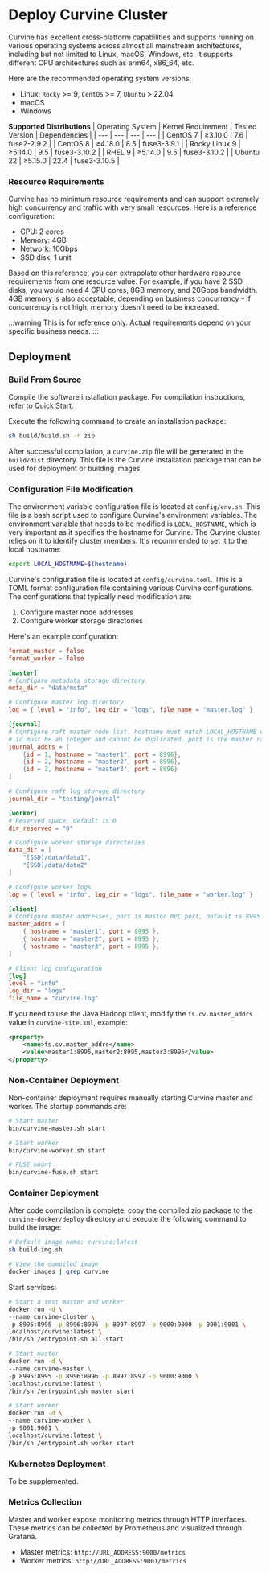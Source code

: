 # Deploy Curvine Cluster

Curvine has excellent cross-platform capabilities and supports running on various operating systems across almost all mainstream architectures, including but not limited to Linux, macOS, Windows, etc. It supports different CPU architectures such as arm64, x86_64, etc.

Here are the recommended operating system versions:
- Linux: `Rocky` >= 9, `CentOS` >= 7, `Ubuntu` > 22.04
- macOS
- Windows

**Supported Distributions**
| Operating System | Kernel Requirement | Tested Version | Dependencies |
| --- | --- | --- | --- |
| CentOS 7 | ≥3.10.0 | 7.6 | fuse2-2.9.2 |
| CentOS 8 | ≥4.18.0 | 8.5 | fuse3-3.9.1 |
| Rocky Linux 9 | ≥5.14.0 | 9.5 | fuse3-3.10.2 |
| RHEL 9 | ≥5.14.0 | 9.5 | fuse3-3.10.2 |
| Ubuntu 22 | ≥5.15.0 | 22.4 | fuse3-3.10.5 |

### Resource Requirements

Curvine has no minimum resource requirements and can support extremely high concurrency and traffic with very small resources. Here is a reference configuration:
- CPU: 2 cores
- Memory: 4GB
- Network: 10Gbps
- SSD disk: 1 unit

Based on this reference, you can extrapolate other hardware resource requirements from one resource value.
For example, if you have 2 SSD disks, you would need 4 CPU cores, 8GB memory, and 20Gbps bandwidth. 4GB memory is also acceptable, depending on business concurrency - if concurrency is not high, memory doesn't need to be increased.

:::warning
This is for reference only. Actual requirements depend on your specific business needs.
:::

## Deployment

### Build From Source

Compile the software installation package. For compilation instructions, refer to [Quick Start](01-quick-start.md).

Execute the following command to create an installation package:
```bash
sh build/build.sh -r zip
```
After successful compilation, a `curvine.zip` file will be generated in the `build/dist` directory. This file is the Curvine installation package that can be used for deployment or building images.

### Configuration File Modification

The environment variable configuration file is located at `config/env.sh`. This file is a bash script used to configure Curvine's environment variables.
The environment variable that needs to be modified is `LOCAL_HOSTNAME`, which is very important as it specifies the hostname for Curvine. The Curvine cluster relies on it to identify cluster members.
It's recommended to set it to the local hostname:
```bash
export LOCAL_HOSTNAME=$(hostname)
```

Curvine's configuration file is located at `config/curvine.toml`. This is a TOML format configuration file containing various Curvine configurations. The configurations that typically need modification are:
1. Configure master node addresses
2. Configure worker storage directories

Here's an example configuration:
```toml
format_master = false
format_worker = false

[master]
# Configure metadata storage directory
meta_dir = "data/meta"

# Configure master log directory
log = { level = "info", log_dir = "logs", file_name = "master.log" }

[journal]
# Configure raft master node list. hostname must match LOCAL_HOSTNAME environment variable, otherwise master nodes cannot be identified.
# id must be an integer and cannot be duplicated. port is the master raft port, default is 8996
journal_addrs = [
    {id = 1, hostname = "master1", port = 8996},
    {id = 2, hostname = "master2", port = 8996},
    {id = 3, hostname = "master3", port = 8996}
]

# Configure raft log storage directory
journal_dir = "testing/journal"

[worker]
# Reserved space, default is 0
dir_reserved = "0"

# Configure worker storage directories
data_dir = [
    "[SSD]/data/data1",
    "[SSD]/data/data2"
]

# Configure worker logs
log = { level = "info", log_dir = "logs", file_name = "worker.log" }

[client]
# Configure master addresses, port is master RPC port, default is 8995
master_addrs = [
    { hostname = "master1", port = 8995 },
    { hostname = "master2", port = 8995 },
    { hostname = "master3", port = 8995 },
]

# Client log configuration
[log]
level = "info"
log_dir = "logs"
file_name = "curvine.log"
```

If you need to use the Java Hadoop client, modify the `fs.cv.master_addrs` value in `curvine-site.xml`, example:
```xml
<property>
    <name>fs.cv.master_addrs</name>
    <value>master1:8995,master2:8995,master3:8995</value>
</property>
```

### Non-Container Deployment

Non-container deployment requires manually starting Curvine master and worker. The startup commands are:
```bash
# Start master
bin/curvine-master.sh start

# Start worker
bin/curvine-worker.sh start

# FUSE mount
bin/curvine-fuse.sh start
```

### Container Deployment

After code compilation is complete, copy the compiled zip package to the `curvine-docker/deploy` directory and execute the following command to build the image:
```bash
# Default image name: curvine:latest
sh build-img.sh

# View the compiled image
docker images | grep curvine
```

Start services:
```bash
# Start a test master and worker
docker run -d \
--name curvine-cluster \
-p 8995:8995 -p 8996:8996 -p 8997:8997 -p 9000:9000 -p 9001:9001 \
localhost/curvine:latest \
/bin/sh /entrypoint.sh all start

# Start master
docker run -d \
--name curvine-master \
-p 8995:8995 -p 8996:8996 -p 8997:8997 -p 9000:9000 \
localhost/curvine:latest \
/bin/sh /entrypoint.sh master start

# Start worker
docker run -d \
--name curvine-worker \
-p 9001:9001 \
localhost/curvine:latest \
/bin/sh /entrypoint.sh worker start
```

### Kubernetes Deployment

To be supplemented.

### Metrics Collection

Master and worker expose monitoring metrics through HTTP interfaces. These metrics can be collected by Prometheus and visualized through Grafana.

- Master metrics: `http://URL_ADDRESS:9000/metrics`
- Worker metrics: `http://URL_ADDRESS:9001/metrics`
